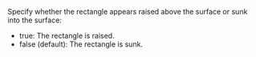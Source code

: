 Specify whether the rectangle appears raised above the surface or sunk into the surface:

- true: The rectangle is raised.
- false (default): The rectangle is sunk.
